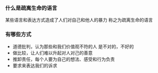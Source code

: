 ### 什么是疏离生命的语言

某些语言和表达方式造成了人们对自己和他人的暴力 称之为疏离生命的语言



### 有哪些方式

- 道德批判，认为那些和我们价值观不符的人 是不对的，不好的
- 做比较，让人们难以升起对人对己的善意
- 推卸责任，每个人要为自己的想法、感受和行为负责
- 要求来表达我们的诉求



